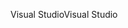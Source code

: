 <span data-ttu-id="1a228-101">Visual Studio</span><span class="sxs-lookup"><span data-stu-id="1a228-101">Visual Studio</span></span>